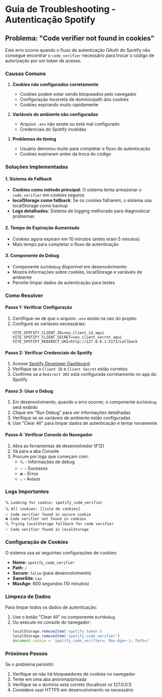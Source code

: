 # Guia de Troubleshooting - Autenticação Spotify

## Problema: "Code verifier not found in cookies"

Este erro ocorre quando o fluxo de autenticação OAuth do Spotify não consegue encontrar o `code_verifier` necessário para trocar o código de autorização por um token de acesso.

### Causas Comuns

1. **Cookies não configurados corretamente**
   - Cookies podem estar sendo bloqueados pelo navegador
   - Configuração incorreta de domínio/path dos cookies
   - Cookies expirando muito rapidamente

2. **Variáveis de ambiente não configuradas**
   - Arquivo `.env` não existe ou está mal configurado
   - Credenciais do Spotify inválidas

3. **Problemas de timing**
   - Usuário demorou muito para completar o fluxo de autenticação
   - Cookies expiraram antes da troca do código

### Soluções Implementadas

#### 1. Sistema de Fallback
- **Cookies como método principal**: O sistema tenta armazenar o `code_verifier` em cookies seguros
- **localStorage como fallback**: Se os cookies falharem, o sistema usa localStorage como backup
- **Logs detalhados**: Sistema de logging melhorado para diagnosticar problemas

#### 2. Tempo de Expiração Aumentado
- Cookies agora expiram em 10 minutos (antes eram 5 minutos)
- Mais tempo para completar o fluxo de autenticação

#### 3. Componente de Debug
- Componente `AuthDebug` disponível em desenvolvimento
- Mostra informações sobre cookies, localStorage e variáveis de ambiente
- Permite limpar dados de autenticação para testes

### Como Resolver

#### Passo 1: Verificar Configuração
1. Certifique-se de que o arquivo `.env` existe na raiz do projeto
2. Configure as variáveis necessárias:
   ```env
   VITE_SPOTIFY_CLIENT_ID=seu_client_id_aqui
   VITE_SPOTIFY_CLIENT_SECRET=seu_client_secret_aqui
   VITE_SPOTIFY_REDIRECT_URI=http://127.0.0.1:5173/callback
   ```

#### Passo 2: Verificar Credenciais do Spotify
1. Acesse [Spotify Developer Dashboard](https://developer.spotify.com/dashboard)
2. Verifique se o `Client ID` e `Client Secret` estão corretos
3. Confirme se a `Redirect URI` está configurada corretamente no app do Spotify

#### Passo 3: Usar o Debug
1. Em desenvolvimento, quando o erro ocorrer, o componente `AuthDebug` será exibido
2. Clique em "Run Debug" para ver informações detalhadas
3. Verifique se as variáveis de ambiente estão configuradas
4. Use "Clear All" para limpar dados de autenticação e tentar novamente

#### Passo 4: Verificar Console do Navegador
1. Abra as ferramentas de desenvolvedor (F12)
2. Vá para a aba Console
3. Procure por logs que começam com:
   - `🔍` - Informações de debug
   - `✅` - Sucessos
   - `❌` - Erros
   - `⚠️` - Avisos

### Logs Importantes

```
🔍 Looking for cookie: spotify_code_verifier
🔍 All cookies: [lista de cookies]
✅ Code verifier found in secure cookie
❌ Code verifier not found in cookies
🔍 Trying localStorage fallback for code verifier
✅ Code verifier found in localStorage
```

### Configuração de Cookies

O sistema usa as seguintes configurações de cookies:
- **Nome**: `spotify_code_verifier`
- **Path**: `/`
- **Secure**: `false` (para desenvolvimento)
- **SameSite**: `Lax`
- **MaxAge**: 600 segundos (10 minutos)

### Limpeza de Dados

Para limpar todos os dados de autenticação:
1. Use o botão "Clear All" no componente `AuthDebug`
2. Ou execute no console do navegador:
   ```javascript
   localStorage.removeItem('spotify_token')
   localStorage.removeItem('spotify_code_verifier')
   document.cookie = 'spotify_code_verifier=; Max-Age=-1; Path=/'
   ```

### Próximos Passos

Se o problema persistir:
1. Verifique se não há bloqueadores de cookies no navegador
2. Tente em uma aba anônima/privada
3. Verifique se o domínio está correto (localhost vs 127.0.0.1)
4. Considere usar HTTPS em desenvolvimento se necessário 